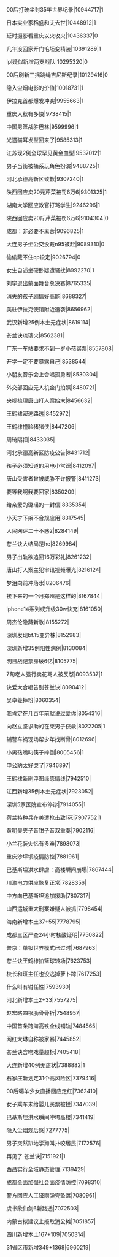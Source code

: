 00后打破尘封35年世界纪录|10944717|1

日本实业家稻盛和夫去世|10448912|1

延时摄影看重庆以火攻火|10436337|0

几年没回家开门毛坯变精装|10391289|1

lpl疑似新增两支战队|10295320|0

00后刷新三摇跳绳吉尼斯纪录|10129416|0

隐入尘烟电影的价值|10018731|1

伊拉克首都爆发冲突|9955663|1

重庆入秋有多快|9738415|1

中国男篮战胜巴林|9599996|1

光遇猫耳发型回来了|9585313|1

江苏现2例全球罕见黄金血型|9537012|1

男子当街被捅系玩角色扮演|9488725|1

河北承德高新区致歉|9307240|1

陕西回应卖20元芹菜被罚6万6|9301325|1

湖南大学回应教官打骂学生|9246296|1

陕西回应卖20斤芹菜被罚6万6|9104304|0

成都：非必要不离蓉|9096825|1

大连男子坐公交没戴n95被赶|9089310|0

偷偷藏不住cp设定|9026794|0

女生自述坐硬卧疑遭骚扰|8992270|1

刘宇退出蒙面舞台总决赛|8765335|

消失的孩子剧情好高能|8688327|

美驻伊拉克使馆附近遭袭|8656962|

武汉新增25例本土无症状|8619114|

苍兰诀琉璃火|8562381|

广东一车站要求不到一岁小孩买票|8557808|

开学一定不要暴露自己|8538544|

小朋友音乐会上合唱孤勇者|8530304|

外交部回应无人机金门拍照|8480721|

央视梳理唐山打人案始末|8456632|

王鹤棣密逃路透|8452972|

王鹤棣撞脸猪猪侠|8447206|

周琦隔扣|8433035|

河北承德高新区防疫公告|8431712|

孩子必须知道的用电小常识|8412097|

唐山受害者曾被威胁不许报警|8411273|

要等我啊我要回家|8350209|

给亲爱的璐瑶的一封信|8335354|

小天才下架不合规应用|8317545|

人民网评二十不惑2|8284149|

苍兰诀大结局是he|8269984|

男子出轨欲追回16万彩礼|8261232|

唐山打人案主犯审讯视频曝光|8216124|

梦泪向前冲落水|8206476|

接下来的一个月郑州是这样的|8167844|

iphone14系列或升级30w快充|8161050|

周杰伦隐藏新歌|8155272|

深圳发现bf.15变异株|8152983|

深圳新增35例阳性病例|8130084|

明日战记票房破6亿|8105775|

7旬老人强行卖花骂人被反怼|8093537|1

诀爱大合唱告别苍兰诀|8090412|

吴卓羲掉粉|8060354|

我肯定在几百年前就说过爱你|8054316|

向赵立坚求助的在柬男子获救|8022205|1

辅警车祸现场帮少年找断骨|8012696|

小男孩嘴叼筷子摔倒|8005456|1

申公豹太好哭了|7946897|

王鹤棣新剧浮图缘感情线|7942510|

江西新增35例本土无症状|7923052|

深圳5家医院宣布停诊|7914055|1

荷兰特种兵在美遭枪击致1死|7907752|1

黄明昊夹子音钳子音双重奏|7902116|

小兰花装失忆有多难|7898073|

重庆沙坪坝疫情防控|7881961|

巴基斯坦洪水肆虐：高楼瞬间崩塌|7867444|

川渝电力供应恢复正常|7828356|

中方向巴基斯坦追加援助|7807317|

山西运城重大刑案嫌疑人被抓|7798454|

海南新增本土37+55|7778795|

成都三区严查24小时核酸证明|7750822|

普京：单极世界模式已过时|7687963|

苍兰诀王鹤棣拍篮球转场|7623753|

校长和班主任也没逃掉萝卜蹲|7617253|

什么叫有钳任性|7593930|

河北新增本土2+33|7557275|

赵宏略四根肋骨骨折|7548957|

中国首条跨海高铁全线铺轨|7484565|

网红大琳自称被家暴|7445852|

苍兰诀含吻戏量超标|7405418|

大连新增40例无症状|7388882|1

石家庄新划定31个高风险区|7379416|

00后噶羊少女直播回应走红|7362410|

女子乘车未给婴儿买票被拦|7347039|

巴基斯坦洪水瞬间冲垮高楼|7341419|

隐入尘烟观后感|7277775|

男子突然趴地学狗叫扑咬居民|7172576|

再见了 苍兰诀|7151921|1

西昌实行全域静态管理|7139429|

成都全面加强社会面疫情防控|7098310|

警方回应人工降雨弹壳坠落|7080961|

虞书欣仙剑6新路透|7072503|

内蒙古拟建议上报取消公摊|7051857|

四川新增本土167+109|7050314|

31省区市新增349+1368|6960219|

